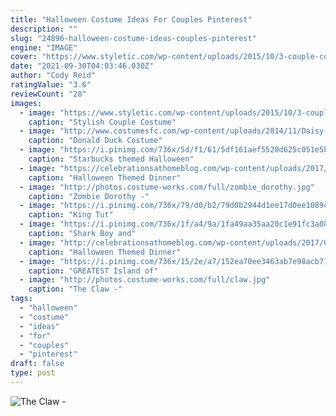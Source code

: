 ```yaml
---
title: "Halloween Costume Ideas For Couples Pinterest"
description: ""
slug: "24896-halloween-costume-ideas-couples-pinterest"
engine: "IMAGE"
cover: "https://www.styletic.com/wp-content/uploads/2015/10/3-couple-costume-ideas.jpg"
date: "2021-09-30T04:03:46.030Z"
author: "Cody Reid"
ratingValue: "3.6"
reviewCount: "28"
images:
  - image: "https://www.styletic.com/wp-content/uploads/2015/10/3-couple-costume-ideas.jpg"
    caption: "Stylish Couple Costume"
  - image: "http://www.costumesfc.com/wp-content/uploads/2014/11/Daisy-and-Donald-Duck-Costumes.jpg"
    caption: "Donald Duck Costume"
  - image: "https://i.pinimg.com/736x/5d/f1/61/5df161aef5520d625c051e5b94fc5bce--scary-costumes-family-halloween-costumes.jpg"
    caption: "Starbucks themed Halloween"
  - image: "https://celebrationsathomeblog.com/wp-content/uploads/2017/09/halloween-dinner-party.jpg"
    caption: "Halloween Themed Dinner"
  - image: "http://photos.costume-works.com/full/zombie_dorothy.jpg"
    caption: "Zombie Dorothy -"
  - image: "https://i.pinimg.com/736x/79/d0/b2/79d0b2944d1ee17d0ee1089c5c548d44.jpg"
    caption: "King Tut"
  - image: "https://i.pinimg.com/736x/1f/a4/9a/1fa49aa35aa20c1e91fc3a08d2201f72.jpg"
    caption: "Shark Boy and"
  - image: "http://celebrationsathomeblog.com/wp-content/uploads/2017/09/IMG_3872-2.jpg"
    caption: "Halloween Themed Dinner"
  - image: "https://i.pinimg.com/736x/15/2e/a7/152ea70ee3463ab7e98acb71b82215de--funny-christmas-costumes-halloween-costumes-for-guys.jpg"
    caption: "GREATEST Island of"
  - image: "http://photos.costume-works.com/full/claw.jpg"
    caption: "The Claw -"
tags:
  - "halloween"
  - "costume"
  - "ideas"
  - "for"
  - "couples"
  - "pinterest"
draft: false
type: post
---
```



![The Claw -](http://photos.costume-works.com/full/claw.jpg "The Claw -")


<!--inArticleAds-->

<!--galleryOne-->


<!--inArticleAds-->

<!--galleryTwo-->


<!--galleryThree-->

